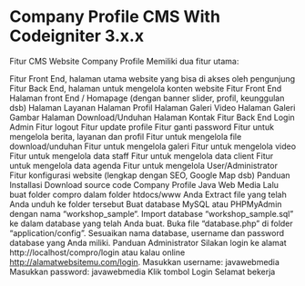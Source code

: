 # Company Profile CMS With Codeigniter 3.x.x
Fitur CMS Website Company Profile
Memiliki dua fitur utama:

Fitur Front End, halaman utama website yang bisa di akses oleh pengunjung
Fitur Back End, halaman untuk mengelola konten website
Fitur Front End
Halaman front End / Homapage (dengan banner slider, profil, keunggulan dsb)
Halaman Layanan
Halaman Profil
Halaman Galeri Video
Halaman Galeri Gambar
Halaman Download/Unduhan
Halaman Kontak
Fitur Back End
Login Admin
Fitur logout
Fitur update profile
Fitur ganti password
Fitur untuk mengelola berita, layanan dan profil
Fitur untuk mengelola file download/unduhan
Fitur untuk mengelola galeri
Fitur untuk mengelola video
Fitur untuk mengelola data staff
Fitur untuk mengelola data client
Fitur untuk mengelola data agenda
Fitur untuk mengelola User/Administrator
Fitur konfigurasi website (lengkap dengan SEO, Google Map dsb)
Panduan Installasi
Download source code Company Profile Java Web Media
Lalu buat folder compro dalam folder htdocs/www Anda
Extract file yang telah Anda unduh ke folder tersebut
Buat database MySQL atau PHPMyAdmin dengan nama “workshop_sample“.
Import database “workshop_sample.sql” ke dalam database yang telah Anda buat.
Buka file “database.php” di folder “application/config”.
Sesuaikan nama database, username dan password database yang Anda miliki.
Panduan Administrator
Silakan login ke alamat http://localhost/compro/login atau kalau online http://alamatwebsitemu.com/login.
Masukkan username: javawebmedia
Masukkan password: javawebmedia
Klik tombol Login
Selamat bekerja
